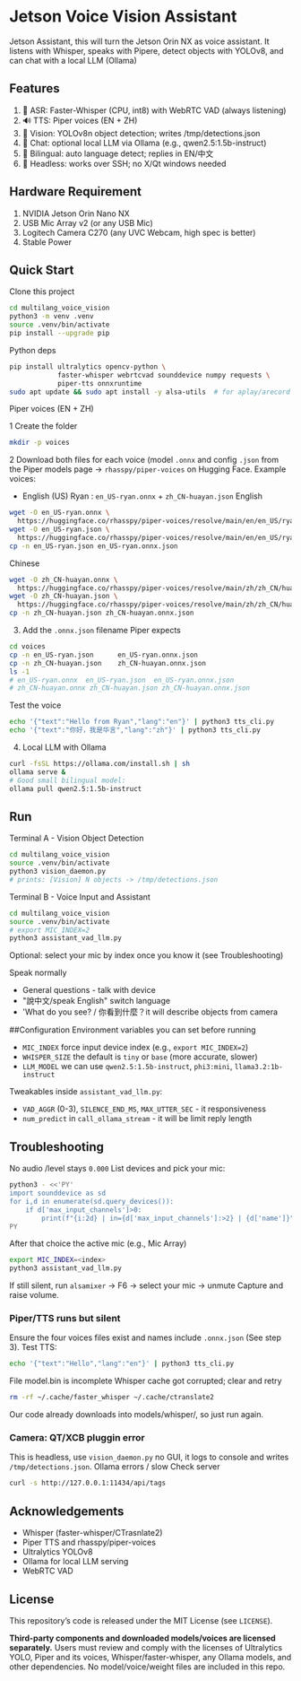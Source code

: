 # Jetson Voice Vision Assistant
Jetson Assistant, this will turn the Jetson Orin NX as voice assistant. It listens with Whisper, speaks with Pipere, detect objects with YOLOv8, and can chat with a local LLM (Ollama)

## Features 
<ol>
<li>🎤 ASR: Faster-Whisper (CPU, int8) with WebRTC VAD (always listening)</li>
<li>🔊 TTS: Piper voices (EN + ZH)</li>
<li>👀 Vision: YOLOv8n object detection; writes /tmp/detections.json</li>
<li>🤖 Chat: optional local LLM via Ollama (e.g., qwen2.5:1.5b-instruct)</li>
<li>🧠 Bilingual: auto language detect; replies in EN/中文</li>
<li>🧰 Headless: works over SSH; no X/Qt windows needed</li>
</ol>

## Hardware Requirement
<ol>
  <li>NVIDIA Jetson Orin Nano NX</li>
  <li>USB Mic Array v2 (or any USB Mic)</li>
  <li>Logitech Camera C270 (any UVC Webcam, high spec is better)</li>
  <li>Stable Power</li>
</ol>

## Quick Start

Clone this project
```bash
cd multilang_voice_vision
python3 -m venv .venv
source .venv/bin/activate
pip install --upgrade pip
```

Python deps
```bash
pip install ultralytics opencv-python \
            faster-whisper webrtcvad sounddevice numpy requests \
            piper-tts onnxruntime
sudo apt update && sudo apt install -y alsa-utils  # for aplay/arecord
```

Piper voices (EN + ZH)

1 Create the folder
```bash
mkdir -p voices
```
2 Download both files for each voice (model `.onnx` and config `.json` from the Piper models page
  -> `rhasspy/piper-voices` on Hugging Face. Example voices:
  * English (US) Ryan : `en_US-ryan.onnx` + `zh_CN-huayan.json`
    English
```bash
wget -O en_US-ryan.onnx \
  https://huggingface.co/rhasspy/piper-voices/resolve/main/en/en_US/ryan/medium/en_US-ryan-medium.onnx
wget -O en_US-ryan.json \
  https://huggingface.co/rhasspy/piper-voices/resolve/main/en/en_US/ryan/medium/en_US-ryan-medium.onnx.json
cp -n en_US-ryan.json en_US-ryan.onnx.json
```
 Chinese
```bash
wget -O zh_CN-huayan.onnx \
  https://huggingface.co/rhasspy/piper-voices/resolve/main/zh/zh_CN/huayan/medium/zh_CN-huayan-medium.onnx
wget -O zh_CN-huayan.json \
  https://huggingface.co/rhasspy/piper-voices/resolve/main/zh/zh_CN/huayan/medium/zh_CN-huayan-medium.onnx.json
cp -n zh_CN-huayan.json zh_CN-huayan.onnx.json
```
    
    
3. Add the `.onnx.json` filename Piper expects
```bash
cd voices
cp -n en_US-ryan.json      en_US-ryan.onnx.json
cp -n zh_CN-huayan.json    zh_CN-huayan.onnx.json
ls -1
# en_US-ryan.onnx  en_US-ryan.json  en_US-ryan.onnx.json
# zh_CN-huayan.onnx zh_CN-huayan.json zh_CN-huayan.onnx.json
```
Test the voice
```bash
echo '{"text":"Hello from Ryan","lang":"en"}' | python3 tts_cli.py
echo '{"text":"你好，我是华言","lang":"zh"}' | python3 tts_cli.py
```

4. Local LLM with Ollama
```bash
curl -fsSL https://ollama.com/install.sh | sh
ollama serve &
# Good small bilingual model:
ollama pull qwen2.5:1.5b-instruct
```

## Run 
Terminal A - Vision Object Detection
```bash
cd multilang_voice_vision
source .venv/bin/activate
python3 vision_daemon.py
# prints: [Vision] N objects -> /tmp/detections.json
```

Terminal B - Voice Input and Assistant
```bash
cd multilang_voice_vision
source .venv/bin/activate
# export MIC_INDEX=2
python3 assistant_vad_llm.py
```
Optional: select your mic by index once you know it (see Troubleshooting)

Speak normally
* General questions - talk with device
* "說中文/speak English" switch language
* 'What do you see? / 你看到什麼？it will describe objects from camera

##Configuration
Environment variables you can set before running
* `MIC_INDEX` force input device index (e.g., `export MIC_INDEX=2`)
* `WHISPER_SIZE` the default is `tiny` or `base` (more accurate, slower)
* `LLM_MODEL` we can use `qwen2.5:1.5b-instruct`, `phi3:mini`, `llama3.2:1b-instruct`

Tweakables inside `assistant_vad_llm.py`:
* `VAD_AGGR` (0-3), `SILENCE_END_MS`, `MAX_UTTER_SEC` - it responsiveness
* `num_predict` in `call_ollama_stream` - it will be limit reply length


## Troubleshooting
No audio /level stays `0.000`
List devices and pick your mic:
```bash
python3 - <<'PY'
import sounddevice as sd
for i,d in enumerate(sd.query_devices()):
    if d['max_input_channels']>0:
        print(f"{i:2d} | in={d['max_input_channels']:>2} | {d['name']}")
PY
```
After that choice the active mic (e.g., Mic Array)
```bash
export MIC_INDEX=<index>
python3 assistant_vad_llm.py
```
If still silent, run `alsamixer` -> F6 -> select your mic -> unmute Capture and raise volume.

### Piper/TTS runs but silent
Ensure the four voices files exist and names include `.onnx.json` (See step 3).
Test TTS:
```bash
echo '{"text":"Hello","lang":"en"}' | python3 tts_cli.py
```
File model.bin is incomplete
Whisper cache got corrupted; clear and retry
```bash
rm -rf ~/.cache/faster_whisper ~/.cache/ctranslate2
```
Our code already downloads into models/whisper/, so just run again.
### Camera: QT/XCB pluggin error
This is headless, use `vision_daemon.py` no GUI, it logs to console and writes `/tmp/detections.json`.
Ollama errors / slow
Check server
```bash
curl -s http://127.0.0.1:11434/api/tags
```

## Acknowledgements
* Whisper (faster-whisper/CTrasnlate2)
* Piper TTS and rhasspy/piper-voices
* Ultralytics YOLOv8
* Ollama for local LLM serving
* WebRTC VAD



## License

This repository’s code is released under the MIT License (see `LICENSE`).

**Third-party components and downloaded models/voices are licensed separately.**
Users must review and comply with the licenses of Ultralytics YOLO, Piper and its
voices, Whisper/faster-whisper, any Ollama models, and other dependencies.
No model/voice/weight files are included in this repo.




